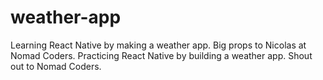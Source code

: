 # weather-app
Learning React Native by making a weather app. Big props to Nicolas at Nomad Coders.
Practicing React Native by building a weather app. Shout out to Nomad Coders.
